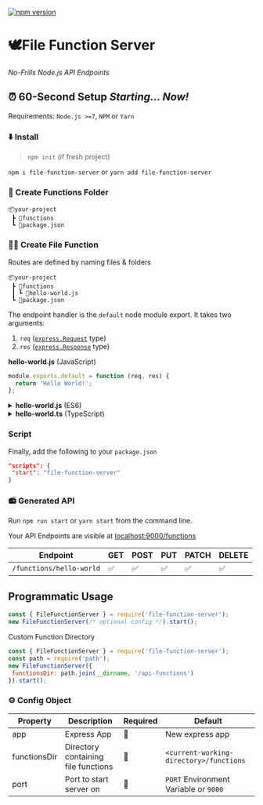 [![npm version](https://badge.fury.io/js/file-function-server.svg)](https://badge.fury.io/js/file-function-server)

# 🕊File Function Server

*No-Frills Node.js API Endpoints*

<!-- *So simple a neanderthal could use it*
 <img src="https://media.giphy.com/media/8xsrNAZGhTCW4/source.gif" height="200"/> -->

## ⏰ 60-Second Setup *Starting... Now!*
Requirements: `Node.js >=7`, `NPM` or `Yarn`

### ⬇️ Install
> `npm init` (if fresh project)


`
npm i file-function-server
`
or 
`
yarn add file-function-server
`

### 📂 Create Functions Folder
```
📦your-project
 ┣ 📂functions
 ┗ 📜package.json
``` 

### 👨‍🏭 Create File Function

Routes are defined by naming files & folders
```
📦your-project
 ┣ 📂functions
 ┃ ┗ 📜hello-world.js
 ┗ 📜package.json
``` 

The endpoint handler is the `default` node module export. It takes two arguments: 
1. `req` (<a href="https://expressjs.com/en/5x/api.html#req">`express.Request`</a> type) 
2. `res` (<a href="https://expressjs.com/en/5x/api.html#res">`express.Response`</a> type)

**hello-world.js** (JavaScript)
```javascript
module.exports.default = function (req, res) {
  return 'Hello World!';
};

```

<details>
 <summary><b>hello-world.js</b> (ES6)</summary>
<p>

```javascript
export default (req, res) => 'Hello World!';
```

</p>
</details>  

<details>
 <summary><b>hello-world.ts</b> (TypeScript)</summary>
<p>

```typescript
import { FileFunctionHandler } from 'file-function-server';

export default ((req, res) => {
 // Intellisense enabled!
 return 'Hello World!';
}) as FileFunctionHandler;
```

</p>
</details>  

### Script
Finally, add the following to your `package.json`
```json
"scripts": {
 "start": "file-function-server"
}
```

### 📻 Generated API
Run `npm run start` or `yarn start` from the command line.

Your API Endpoints are visible at <a href="http://localhost:9000/functions">localhost:9000/functions</a>

| Endpoint| GET | POST | PUT | PATCH | DELETE |
|---------------------------------------|-----|------|-----|-------|--------|
| `/functions/hello-world` |✅|✅|✅|✅|✅|

<!-- generated with https://www.tablesgenerator.com/markdown_tables# -->

## Programmatic Usage

```javascript
const { FileFunctionServer } = require('file-function-server');
new FileFunctionServer(/* optional config */).start();
```
Custom Function Directory
```javascript
const { FileFunctionServer } = require('file-function-server');
const path = require('path');
new FileFunctionServer({
 functionsDir: path.join(__dirname, '/api-functions')
}).start();
```


### ⚙️ Config Object 
| Property     | Description                         | Required | Default                                 |
|--------------|-------------------------------------|----------|-----------------------------------------|
| app          | Express App                         | 🚫        | New express app                         |
| functionsDir | Directory containing file functions | 🚫        | `<current-working-directory>/functions` |
| port         | Port to start server on             | 🚫        | `PORT` Environment Variable or `9000`   |

<!-- <img height="100" src="https://media.giphy.com/media/l41Yd4OGP1NDJRKdq/giphy.gif"/> -->

